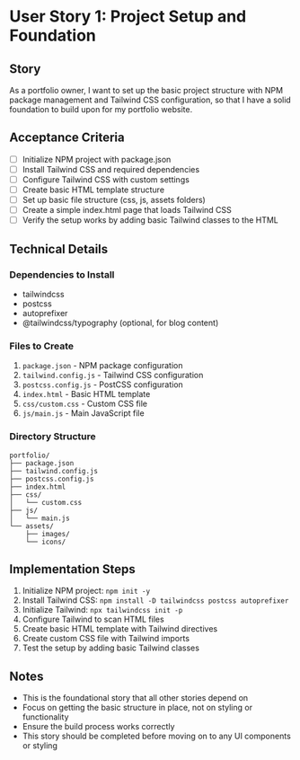# User Story 1: Project Setup and Foundation

## Story
As a portfolio owner, I want to set up the basic project structure with NPM package management and Tailwind CSS configuration, so that I have a solid foundation to build upon for my portfolio website.

## Acceptance Criteria
- [ ] Initialize NPM project with package.json
- [ ] Install Tailwind CSS and required dependencies
- [ ] Configure Tailwind CSS with custom settings
- [ ] Create basic HTML template structure
- [ ] Set up basic file structure (css, js, assets folders)
- [ ] Create a simple index.html page that loads Tailwind CSS
- [ ] Verify the setup works by adding basic Tailwind classes to the HTML

## Technical Details

### Dependencies to Install
- tailwindcss
- postcss
- autoprefixer
- @tailwindcss/typography (optional, for blog content)

### Files to Create
1. `package.json` - NPM package configuration
2. `tailwind.config.js` - Tailwind CSS configuration
3. `postcss.config.js` - PostCSS configuration
4. `index.html` - Basic HTML template
5. `css/custom.css` - Custom CSS file
6. `js/main.js` - Main JavaScript file

### Directory Structure
```
portfolio/
├── package.json
├── tailwind.config.js
├── postcss.config.js
├── index.html
├── css/
│   └── custom.css
├── js/
│   └── main.js
└── assets/
    ├── images/
    └── icons/
```

## Implementation Steps
1. Initialize NPM project: `npm init -y`
2. Install Tailwind CSS: `npm install -D tailwindcss postcss autoprefixer`
3. Initialize Tailwind: `npx tailwindcss init -p`
4. Configure Tailwind to scan HTML files
5. Create basic HTML template with Tailwind directives
6. Create custom CSS file with Tailwind imports
7. Test the setup by adding basic Tailwind classes

## Notes
- This is the foundational story that all other stories depend on
- Focus on getting the basic structure in place, not on styling or functionality
- Ensure the build process works correctly
- This story should be completed before moving on to any UI components or styling